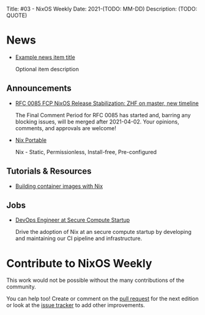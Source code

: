 Title: #03 - NixOS Weekly
Date: 2021-(TODO: MM-DD)
Description: (TODO: QUOTE)

# News

- [Example news item title](http://example.com)

  Optional item description

## Announcements

- [RFC 0085 FCP NixOS Release Stabilization: ZHF on master, new timeline](https://github.com/NixOS/rfcs/pull/85)

  The Final Comment Period for RFC 0085 has started and, barring any blocking issues, will be merged after 2021-04-02. Your opinions, comments, and approvals are welcome!

- [Nix Portable](https://github.com/DavHau/nix-portable)

  Nix - Static, Permissionless, Install-free, Pre-configured

## Tutorials & Resources

- [Building container images with Nix](https://thewagner.net/blog/2021/02/25/building-container-images-with-nix/)

## Jobs

- [DevOps Engineer at Secure Compute Startup](https://discourse.nixos.org/t/devops-engineer-at-secure-compute-startup/12008)

  Drive the adoption of Nix at an secure compute startup by developing and maintaining our CI pipeline and infrastructure.

# Contribute to NixOS Weekly

This work would not be possible without the many contributions of the community.

You can help too! Create or comment on the [pull request](https://github.com/NixOS/nixos-weekly/pulls)
for the next edition or look at the
[issue tracker](https://github.com/NixOS/nixos-weekly/issues) to add other improvements.

